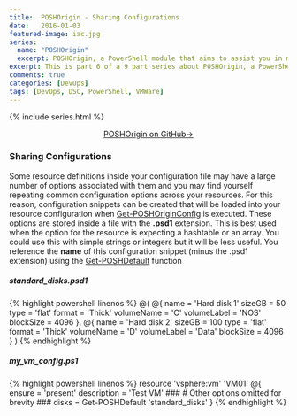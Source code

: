 ```yaml
---
title:  POSHOrigin - Sharing Configurations
date:   2016-01-03
featured-image: iac.jpg
series:
  name: "POSHOrigin"
  excerpt: POSHOrigin, a PowerShell module that aims to assist you in managing your Infrastructure via custom PowerShell DSC resources.
excerpt: This is part 6 of a 9 part series about POSHOrigin, a PowerShell module that aims to assist you in managing your Infrastructure via custom PowerShell DSC resources.
comments: true
categories: [DevOps]
tags: [DevOps, DSC, PowerShell, VMWare]
---
```


{% include series.html %}

<p style="text-align: center;">
  <a target="_blank" class="btn small" href="https://github.com/devblackops/POSHOrigin">POSHOrigin on GitHub→</a>
</p>

### Sharing Configurations

Some resource definitions inside your configuration file may have a large number of options associated with them and you may find yourself repeating common configuration options across your resources. For this reason, configuration snippets can be created that will be loaded into your resource configuration when [Get-POSHOriginConfig](https://github.com/devblackops/POSHOrigin/wiki/Get-POSHOriginConfig) is executed. These options are stored inside a file with the **.psd1** extension. This is best used when the option for the resource is expecting a hashtable or an array. You could use this with simple strings or integers but it will be less useful. You reference the **name** of this configuration snippet (minus the .psd1 extension) using the [Get-POSHDefault](https://github.com/devblackops/POSHOrigin/wiki/Get-POSHDefault) function

##### standard_disks.psd1

{% highlight powershell linenos %}
@(
    @{
        name = 'Hard disk 1'
        sizeGB = 50
        type = 'flat'
        format = 'Thick'
        volumeName = 'C'
        volumeLabel = 'NOS'
        blockSize = 4096
    },
    @{
       name = 'Hard disk 2'
       sizeGB = 100
       type = 'flat'
       format = 'Thick'
       volumeName = 'D'
       volumeLabel = 'Data'
       blockSize = 4096
    }
)
{% endhighlight %}

##### my_vm_config.ps1

{% highlight powershell linenos %}
resource 'vsphere:vm' 'VM01' @{
    ensure = 'present'
    description = 'Test VM'
    ###
    # Other options omitted for brevity
    ###
    disks = Get-POSHDefault 'standard_disks'
}
{% endhighlight %}
